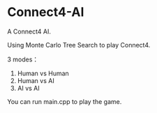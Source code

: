 # Connect4-AI
A Connect4 AI.

Using Monte Carlo Tree Search to play Connect4.

3 modes：
1. Human vs Human
2. Human vs AI
3. AI vs AI

You can run main.cpp to play the game.

